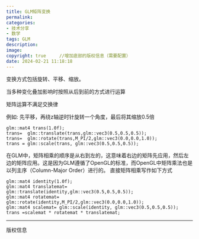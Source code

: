 ```yaml
---
title: GLM矩阵变换
permalink: 
categories: 
- 技术分享
- 数学
tags: GLM
description: 
image: 
copyright: true     //增加底部的版权信息（需要配置）
date: 2024-02-21 11:18:18
---
```


变换方式包括旋转、平移、缩放。

当多种变化叠加影响时按照从后到前的方式进行运算

矩阵运算不满足交换律

<!--more-->

例如:
先平移，再绕z轴逆时针旋转一个角度，最后将其缩放0.5倍
```
glm::mat4 trans(1.0f);
trans=  glm::translate(trans,glm::vec3(0.5,0.5,0.5));
trans=  glm::rotate(trans,M_PI/2,glm::vec3(0.0,0.0,1.0));
trans = glm::scale(trans, glm::vec3(0.5,0.5,0.5));

```
在GLM中，矩阵相乘的顺序是从右到左的，这意味着右边的矩阵先应用，然后左边的矩阵应用。这是因为GLM遵循了OpenGL的标准，而OpenGL中矩阵乘法也是以列主序（Column-Major Order）进行的。
直接矩阵相乘写作如下方式
```
glm::mat4 identity(1.0f);
glm::mat4 translatemat=  glm::translate(identity,glm::vec3(0.5,0.5,0.5));
glm::mat4 rotatemat=  glm::rotate(identity,M_PI/2,glm::vec3(0.0,0.0,1.0));
glm::mat4 scalemat= glm::scale(identity, glm::vec3(0.5,0.5,0.5));
trans =scalemat * rotatemat * translatemat; 
```

<hr />
版权信息